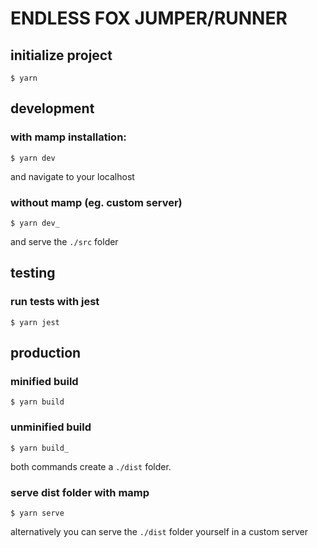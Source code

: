 # ENDLESS FOX JUMPER/RUNNER

## initialize project

`$ yarn`

## development

### with mamp installation:

`$ yarn dev`

and navigate to your localhost

### without mamp (eg. custom server)

`$ yarn dev_`

and serve the `./src` folder

## testing

### run tests with jest

`$ yarn jest`

## production

### minified build

`$ yarn build`

### unminified build

`$ yarn build_`

both commands create a `./dist` folder.

### serve dist folder with mamp

`$ yarn serve`

alternatively you can serve the `./dist` folder yourself in a custom server
